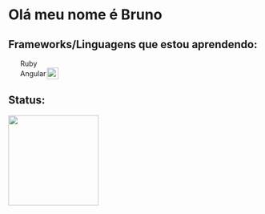 <!DOCTYPE html>
<html lang="en">

<head>
</head>

<body>

<h1>Olá meu nome é Bruno</h1> 
<h2>Frameworks/Linguagens que estou aprendendo: </h2> 
<ul> 
    <li style="display: flex; gap: 2px; align-items: center;">Ruby <img height="15em" src="https://github.com/brunobispo12/brunobispo12/assets/124530740/6f639718-d8d4-4c5b-baaf-1952494ff82e" style="max-width: 100%"</li> 
    <li style="display: flex; gap: 2px; align-items: center;">Angular <img height="23em" src="https://github.com/brunobispo12/brunobispo12/assets/124530740/caaeb5f5-a1ab-490a-b2f8-232808e861ab(https://icons8.com.br/icon/71257/angularjs)" style="max-width: 100%" </li>
</ul>

<h2>Status: </h2>
<img height="180em" src="https://github-readme-stats.vercel.app/api/top-langs/?username=brunobispo12&amp;layout=compact&amp;langs_count=7&amp;theme=dark" style="max-width: 100%;">

</body>

</html>
